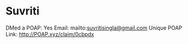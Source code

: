 # Suvriti

DMed a POAP: Yes
Email: mailto:suvritisingla@gmail.com
Unique POAP Link: http://POAP.xyz/claim/0cbpdx